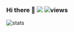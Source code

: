 ### Hi there 👋 ![](https://hit.yhype.me/github/profile?user_id=12596485) ![views](https://komarev.com/ghpvc/?username=reslear)

![stats](https://github-readme-stats.vercel.app/api?username=reslear&show_icons=true&theme=dark&layout=compact&hide_title=true)

<!--
**reslear/reslear** is a ✨ _special_ ✨ repository because its `README.md` (this file) appears on your GitHub profile.

Here are some ideas to get you started:

- 🔭 I’m currently working on ...
- 🌱 I’m currently learning ...
- 👯 I’m looking to collaborate on ...
- 🤔 I’m looking for help with ...
- 💬 Ask me about ...
- 📫 How to reach me: ...
- 😄 Pronouns: ...
- ⚡ Fun fact: ...

12567
-->
